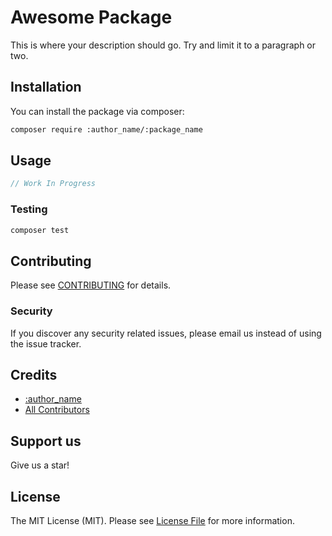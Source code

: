 # Awesome Package

This is where your description should go. Try and limit it to a paragraph or two.

## Installation

You can install the package via composer:

```bash
composer require :author_name/:package_name
```

## Usage

``` php
// Work In Progress
```

### Testing

``` bash
composer test
```

## Contributing

Please see [CONTRIBUTING](CONTRIBUTING.md) for details.

### Security

If you discover any security related issues, please email us instead of using the issue tracker.

## Credits

- [:author_name](https://github.com/:author_username)
- [All Contributors](../../contributors)

## Support us

Give us a star!

## License

The MIT License (MIT). Please see [License File](LICENSE.md) for more information.
